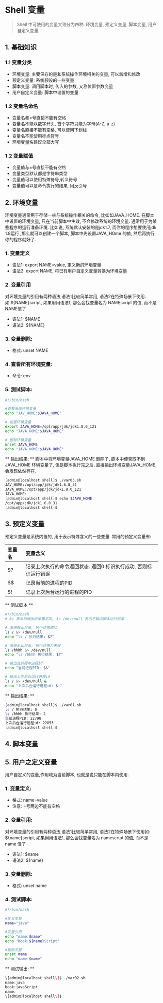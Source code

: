 # Shell 变量

> Shell 中可使用的变量大致分为四种: 环境变量, 预定义变量, 脚本变量, 用户自定义变量.

## 1. 基础知识

### 1.1 变量分类

* 环境变量: 主要保存的是和系统操作环境相关的变量, 可以新增和修改
* 预定义变量: 系统预设的一些变量
* 脚本变量: 调用脚本时, 传入的参数, 又称位置参数变量
* 用户自定义变量: 脚本中设置的变量

### 1.2 变量名命名

* 变量名和=号直接不能有空格
* 变量名不能以数字开头, 首个字符只能为字母\(A-Z, a-z\)
* 变量名直接不能有空格, 可以使用下划线
* 变量名不能使用标点符号
* 环境变量名建议全部大写

### 1.2 变量赋值

* 变量值与=号直接不能有空格
* 变量类型默认都是字符串类型
* 变量值可以使用特殊符号,转义符号
* 变量值可以是命令执行的结果, 用反引号

## 2. 环境变量
环境变量通常用于存储一些与系统操作相关的命令, 比如如JAVA_HOME. 在脚本中设置的环境变量, 只在当前脚本中生效, 不会修改系统的环境变量. 通常用于为某些程序的运行准备环境. 比如说, 系统默认安装的是jdk1.7, 而你的程序想要使用jdk 1.8运行 ,那么就可以创建一个脚本, 脚本中先设置JAVA_HOme 的值, 然后再执行你的程序就好了.

### 1. 变量定义
* 语法1: export NAME=value, 定义新的环境变量
* 语法2: export NAME, 将已有用户自定义变量转换为环境变量

### 2. 变量引用
对环境变量的引用有两种语法,语法1比较简单常用, 语法2在特殊场景下使用.如:${NAME}script, 如果用用语法1, 那么会找变量名为 NAMEscript 的值, 而不是NAME值了
* 语法1: $NAME
* 语法2: ${NAME}

### 3. 变量删除:
* 格式: unset NAME

### 4. 查看所有环境变量:
* 命令: env

### 5. 测试脚本:
``` bash
#!/bin/bash

#查看系统环境变量
echo "JAV_HOME:$JAVA_HOME"

# 设置环境变量
export JAVA_HOME=/opt/app/jdk/jdk1.8.0_121
echo "JAVA_HOME:$JAVA_HOME"

# 删除环境变量
unset JAVA_HOME
echo "JAVA_HOME:$JAVA_HOME"
```

** 输出结果: **
脚本中将环境变量JAVA_HOME 删除了, 脚本中便获取不到JAVA_HOME 环境变量了, 但是脚本执行完之后, 直接输出环境变量JAVA_HOME, 会发现依然存在.
``` bash
[admin@localhost shell]$ ./var03.sh 
JAV_HOME:/opt/app/jdk/jdk1.6.0_31
JAVA_HOME:/opt/app/jdk/jdk1.8.0_121
JAVA_HOME:
[admin@localhost shell]$ echo $JAVA_HOME
/opt/app/jdk/jdk1.6.0_31
[admin@localhost shell]$ 
```


## 3. 预定义变量

预定义变量是系统内置的, 用于表示特殊含义的一些变量. 常用的预定义变量有:

| 变量名 | 变量含义 |
| :--- | :--- |
| $? | 记录上次执行的命令返回状态. 返回0 标识执行成功, 否则标识运行错误 |
| $$ | 记录当前的进程的PID |
| $! | 记录上次后台运行的进程的PID |

** 测试脚本 **

```bash
#!/bin/bash
# &> 表示将输出结果重定向, $> /dev/null 表示不输出脚本运行结果

# 系统有此目录, 执行结果成功
ls / &> /dev/null
echo "ls / 执行结果: $?"

# 系统无此目录, 执行结果为失败
ls /hhhh &> /dev/null
echo "ls /hhhh 执行结果: $?"

# 输出当前脚本进程id
echo "当前进程PID: $$"

# 输出上次后台运行进程id
ls / &> /dev/null &
echo "上次后台运行进程id: $!"
```

** 输出结果: **

```bash
[admin@localhost shell]$ ./var01.sh 
ls / 执行结果: 0
ls /hhhh 执行结果: 2
当前进程PID: 22798
上次后台运行进程id: 22853
[admin@localhost shell]$
```

## 4. 脚本变量

## 5. 用户之定义变量

用户自定义的变量,作用域为当前脚本, 也就是说只能在脚本内使用.

### 1. 变量定义:

* 格式: name=value
* 注意: =号两边不能有空格

### 2. 变量引用:

对环境变量的引用有两种语法,语法1比较简单常用, 语法2在特殊场景下使用如: ${name}script, 如果用用语法1, 那么会找变量名为 namescript 的值, 而不是name 值了

* 语法1: $name
* 语法2: ${name}

### 3. 变量删除:

* 格式: unset name

### 4. 测试脚本:

```bash
#!/bin/bash

#定义变量
name="java"

#变量引用
echo "name:$name"
echo "book:${name}Script"

#删除变量
unset name
echo "name:$name"
```

** 测试输出: **
```bash
\[admin@localhost shell\]$ ./var02.sh   
name:java  
book:javaScript  
name:  
\[admin@localhost shell\]$
```
